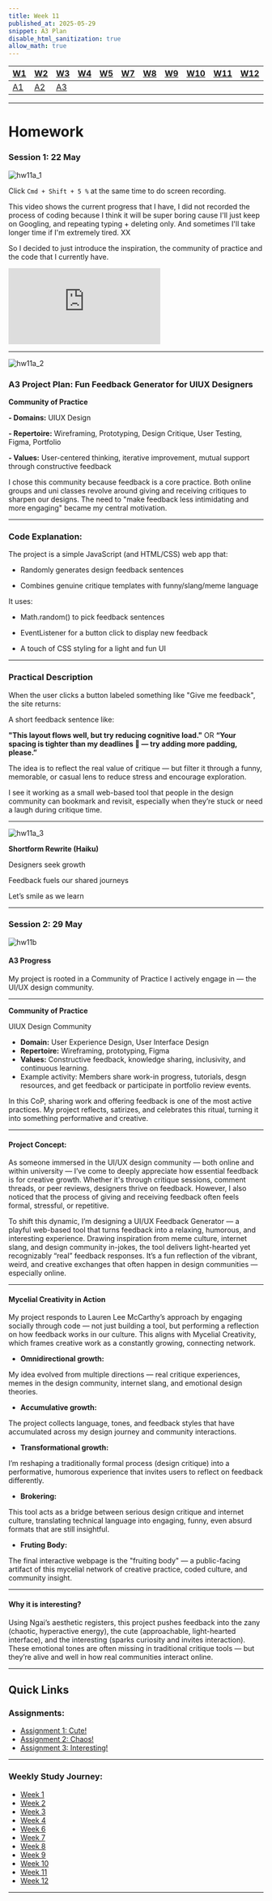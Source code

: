 ```yaml
---
title: Week 11
published_at: 2025-05-29
snippet: A3 Plan
disable_html_sanitization: true
allow_math: true
---
```


| [W1](https://waikei1-creative-co-63.deno.dev/week1) | [W2](https://waikei1-creative-co-63.deno.dev/week2) | [W3](https://waikei1-creative-co-63.deno.dev/week3) | [W4](https://waikei1-creative-co-63.deno.dev/week4) | [W5](https://waikei1-creative-co-63.deno.dev/week5) | [W7](https://waikei1-creative-co-63.deno.dev/week7) | [W8](https://waikei1-creative-co-63.deno.dev/week8) | [W9](https://waikei1-creative-co-63.deno.dev/week9) | [W10](https://waikei1-creative-co-63.deno.dev/week10) | [W11](https://waikei1-creative-co-63.deno.dev/week11) | [W12](https://waikei1-creative-co-63.deno.dev/week12) |
| --------------------------------------------------- | --------------------------------------------------- | --------------------------------------------------- | --------------------------------------------------- | --------------------------------------------------- | --------------------------------------------------- | --------------------------------------------------- | --------------------------------------------------- | ----------------------------------------------------- | ----------------------------------------------------- | ----------------------------------------------------- |
| [A1](https://waikei1-creative-co-63.deno.dev/A1)    | [A2](https://waikei1-creative-co-63.deno.dev/A2)    | [A3](https://waikei1-creative-co-63.deno.dev/A3)    |

---

# Homework

### Session 1: 22 May

![hw11a_1](/w11s1/hw11_1.png)

Click `Cmd + Shift + 5 %` at the same time to do screen recording.

This video shows the current progress that I have, I did not recorded the process of coding because I think it will be super boring cause I'll just keep on Googling, and repeating typing + deleting only. And sometimes I'll take longer time if I'm extremely tired. XX

So I decided to just introduce the inspiration, the community of practice and the code that I currently have.

<iframe id="A3 Progress" src="https://www.youtube.com/embed/WiR9gLFxh6U?si=8JjkxjiA7cS90PPv" title="YouTube video player" frameborder="0" allow="accelerometer; autoplay; clipboard-write; encrypted-media; gyroscope; picture-in-picture; web-share" referrerpolicy="strict-origin-when-cross-origin" allowfullscreen></iframe>

<script type="module">

    console.log (`hello world! 🚀`)

    const iframe  = document.getElementById (`A3 Progress`)
    iframe.width  = iframe.parentNode.scrollWidth
    iframe.height = iframe.width * 9 / 16

</script>

---

![hw11a_2](/w11s1/hw11_2.png)

### A3 Project Plan: Fun Feedback Generator for UIUX Designers

**Community of Practice**

**- Domains:** UIUX Design

**- Repertoire:** Wireframing, Prototyping, Design Critique, User Testing, Figma, Portfolio

**- Values:** User-centered thinking, iterative improvement, mutual support through constructive feedback

I chose this community because feedback is a core practice. Both online groups and uni classes revolve around giving and receiving critiques to sharpen our designs. The need to "make feedback less intimidating and more engaging" became my central motivation.

---

### Code Explanation:

The project is a simple JavaScript (and HTML/CSS) web app that:

- Randomly generates design feedback sentences

- Combines genuine critique templates with funny/slang/meme language

It uses:

- Math.random() to pick feedback sentences

- EventListener for a button click to display new feedback

- A touch of CSS styling for a light and fun UI

---

### Practical Description

When the user clicks a button labeled something like "Give me feedback", the site returns:

A short feedback sentence like:

**"This layout flows well, but try reducing cognitive load."** OR **“Your spacing is tighter than my deadlines 🫠 — try adding more padding, please.”**

The idea is to reflect the real value of critique — but filter it through a funny, memorable, or casual lens to reduce stress and encourage exploration.

I see it working as a small web-based tool that people in the design community can bookmark and revisit, especially when they’re stuck or need a laugh during critique time.

---

![hw11a_3](/w11s1/hw11_3.png)

**Shortform Rewrite (Haiku)**

Designers seek growth

Feedback fuels our shared journeys

Let’s smile as we learn

---

### Session 2: 29 May

![hw11b](/w11s2/hw11b.png)

#### A3 Progress

My project is rooted in a Community of Practice I actively engage in — the UI/UX design community.

---

**Community of Practice**

UIUX Design Community

- **Domain:** User Experience Design, User Interface Design
- **Repertoire:** Wireframing, prototyping, Figma
- **Values:** Constructive feedback, knowledge sharing, inclusivity, and continuous learning.
- Example activity: Members share work-in progress, tutorials, desgn resources, and get feedback or participate in portfolio review events.

In this CoP, sharing work and offering feedback is one of the most active practices. My project reflects, satirizes, and celebrates this ritual, turning it into something performative and creative.

---

#### Project Concept:

As someone immersed in the UI/UX design community — both online and within university — I’ve come to deeply appreciate how essential feedback is for creative growth. Whether it's through critique sessions, comment threads, or peer reviews, designers thrive on feedback. However, I also noticed that the process of giving and receiving feedback often feels formal, stressful, or repetitive.

To shift this dynamic, I’m designing a UI/UX Feedback Generator — a playful web-based tool that turns feedback into a relaxing, humorous, and interesting experience. Drawing inspiration from meme culture, internet slang, and design community in-jokes, the tool delivers light-hearted yet recognizably “real” feedback responses. It’s a fun reflection of the vibrant, weird, and creative exchanges that often happen in design communities — especially online.

---

#### Mycelial Creativity in Action

My project responds to Lauren Lee McCarthy’s approach by engaging socially through code — not just building a tool, but performing a reflection on how feedback works in our culture. This aligns with Mycelial Creativity, which frames creative work as a constantly growing, connecting network.

- **Omnidirectional growth:**

My idea evolved from multiple directions — real critique experiences, memes in the design community, internet slang, and emotional design theories.

- **Accumulative growth:**

The project collects language, tones, and feedback styles that have accumulated across my design journey and community interactions.

- **Transformational growth:**

I’m reshaping a traditionally formal process (design critique) into a performative, humorous experience that invites users to reflect on feedback differently.

- **Brokering:**

This tool acts as a bridge between serious design critique and internet culture, translating technical language into engaging, funny, even absurd formats that are still insightful.

- **Fruting Body:**

The final interactive webpage is the "fruiting body" — a public-facing artifact of this mycelial network of creative practice, coded culture, and community insight.

---

#### Why it is interesting?

Using Ngai’s aesthetic registers, this project pushes feedback into the zany (chaotic, hyperactive energy), the cute (approachable, light-hearted interface), and the interesting (sparks curiosity and invites interaction). These emotional tones are often missing in traditional critique tools — but they’re alive and well in how real communities interact online.

---

## Quick Links

### Assignments:

- [Assignment 1: Cute!](https://waikei1-creative-co-63.deno.dev/A1)
- [Assignment 2: Chaos!](https://waikei1-creative-co-63.deno.dev/A2)
- [Assignment 3: Interesting!](https://waikei1-creative-co-63.deno.dev/A3)

---

### Weekly Study Journey:

- [Week 1](https://waikei1-creative-co-63.deno.dev/week1)
- [Week 2](https://waikei1-creative-co-63.deno.dev/week2)
- [Week 3](https://waikei1-creative-co-63.deno.dev/week3)
- [Week 4](https://waikei1-creative-co-63.deno.dev/week4)
- [Week 6](https://waikei1-creative-co-63.deno.dev/week6)
- [Week 7](https://waikei1-creative-co-63.deno.dev/week7)
- [Week 8](https://waikei1-creative-co-63.deno.dev/week8)
- [Week 9](https://waikei1-creative-co-63.deno.dev/week9)
- [Week 10](https://waikei1-creative-co-63.deno.dev/week10)
- [Week 11](https://waikei1-creative-co-63.deno.dev/week11)
- [Week 12](https://waikei1-creative-co-63.deno.dev/week12)

---
